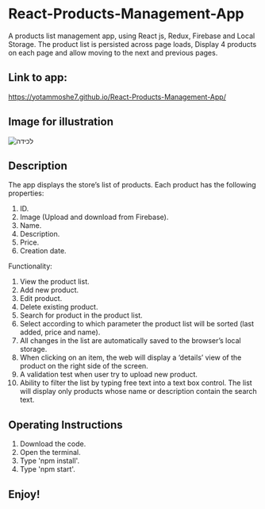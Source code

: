 # React-Products-Management-App
A products list management app, using React js, Redux, Firebase and Local Storage.
The product list is persisted across page loads, Display 4 products on each page and allow moving to the next and previous pages.

## Link to app:
https://yotammoshe7.github.io/React-Products-Management-App/

## Image for illustration
![‏‏לכידה](https://user-images.githubusercontent.com/57434735/118008387-ac586b80-b355-11eb-83e8-335888294ea1.PNG)

## Description
The app displays the store’s list of products. 
Each product has the following properties:
1.	ID.
2.	Image (Upload and download from Firebase).
3.	Name.
4.	Description.
5.	Price.
6.	Creation date.

Functionality:
1. View the product list.
2. Add new product.
3. Edit product.
4. Delete existing product.
5. Search for product in the product list.
6. Select according to which parameter the product list will be sorted (last added, price and name).
7. All changes in the list are automatically saved to the browser’s local storage.
8. When clicking on an item, the web will display a ‘details’ view of the product on the right side of the screen.
9. A validation test when user try to upload new product.
10. Ability to filter the list by typing free text into a text box control. The list will display only products whose name or description contain the search text.

## Operating Instructions
1. Download the code.
2. Open the terminal.
3. Type 'npm install'.
4. Type 'npm start'.

## Enjoy!


